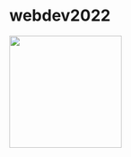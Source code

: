 # webdev2022



<img src="https://user-images.githubusercontent.com/79959287/194483312-c17dda71-ed1d-43a8-98a4-41b98ceaef9d.jpg" width="200" height="200"/>
